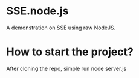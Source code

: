 # SSE.node.js
A demonstration on SSE using raw NodeJS.
# How to start the project?
After cloning the repo, simple run node server.js

